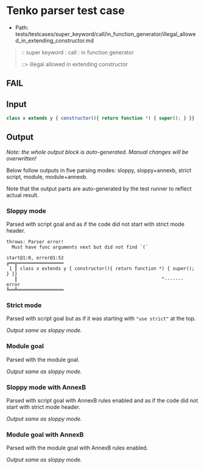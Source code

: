 # Tenko parser test case

- Path: tests/testcases/super_keyword/call/in_function_generator/illegal_allowed_in_extending_constructor.md

> :: super keyword : call : in function generator
>
> ::> illegal allowed in extending constructor
## FAIL

## Input

`````js
class x extends y { constructor(){ return function *) { super(); } }}
`````

## Output

_Note: the whole output block is auto-generated. Manual changes will be overwritten!_

Below follow outputs in five parsing modes: sloppy, sloppy+annexb, strict script, module, module+annexb.

Note that the output parts are auto-generated by the test runner to reflect actual result.

### Sloppy mode

Parsed with script goal and as if the code did not start with strict mode header.

`````
throws: Parser error!
  Must have func arguments next but did not find `(`

start@1:0, error@1:52
╔══╦═════════════════
 1 ║ class x extends y { constructor(){ return function *) { super(); } }}
   ║                                                     ^------- error
╚══╩═════════════════

`````

### Strict mode

Parsed with script goal but as if it was starting with `"use strict"` at the top.

_Output same as sloppy mode._

### Module goal

Parsed with the module goal.

_Output same as sloppy mode._

### Sloppy mode with AnnexB

Parsed with script goal with AnnexB rules enabled and as if the code did not start with strict mode header.

_Output same as sloppy mode._

### Module goal with AnnexB

Parsed with the module goal with AnnexB rules enabled.

_Output same as sloppy mode._
